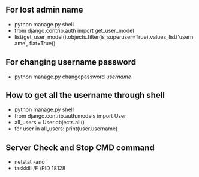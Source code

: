 ## For lost admin name
* python manage.py shell
* from django.contrib.auth import get_user_model
* list(get_user_model().objects.filter(is_superuser=True).values_list('username', flat=True))

## For changing username password
* python manage.py changepassword *username*

## How to get all the username through shell
* python manage.py shell
* from django.contrib.auth.models import User
* all_users = User.objects.all()
* for user in all_users:
    print(user.username)

## Server Check and Stop CMD command
* netstat -ano
* taskkill /F /PID 18128
